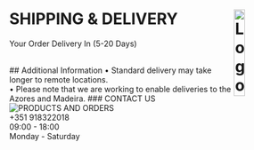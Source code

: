# SHIPPING & DELIVERY <img alt="Logo" align="right" src="https://i.postimg.cc/XqH9nsvw/SPORTS-EXPRESS-logos-transparent.png" width="20%" />
<p>Your Order Delivery In (5-20 Days)</p>
<br>
## Additional Information
• Standard delivery may take longer to remote locations.
<br>
• Please note that we are working to enable deliveries to the Azores and Madeira.
### CONTACT US

<img alt="PRODUCTS AND ORDERS" src="https://i.postimg.cc/9ffg6y6Z/phone.png" class="css-1fimrv7">
<br>
<span>+351 918322018<br>09:00 - 18:00<br>Monday - Saturday</span>
